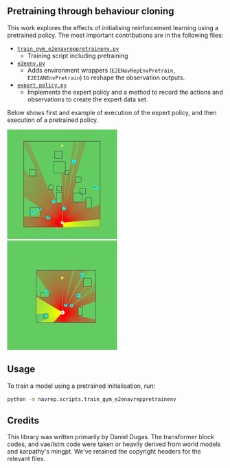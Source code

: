 ## Pretraining through behaviour cloning
This work explores the effects of initialising reinforcement learning using a pretrained policy. The most important contributions are in the following files:

- [`train_gym_e2enavreppretrainenv.py`](navrep/scripts/train_gym_e2enavreppretrainenv.py)
  - Training script including pretraining
- [`e2eenv.py`](navrep/envs/e2eenv.py)
  - Adds environment wrappers (`E2ENavRepEnvPretrain`, `E2EIANEnvPretrain`) to reshape the observation outputs.
- [`expert_policy.py`](navrep/tools/expert_policy.py)
  - Implements the expert policy and a method to record the actions and observations to create the expert data set.

Below shows first and example of execution of the expert policy, and then execution of a pretrained policy.

![expert](media/expert_policy.gif)
![pretrained](media/pretrained_policy.gif)
## Usage
To train a model using a pretrained initialisation, run:
```bash
python -m navrep.scripts.train_gym_e2enavreppretrainenv
```

## Credits

This library was written primarily by Daniel Dugas. The transformer block codes, and vae/lstm code were taken or heavily derived from world models and karpathy's mingpt. We've retained the copyright headers for the relevant files.
